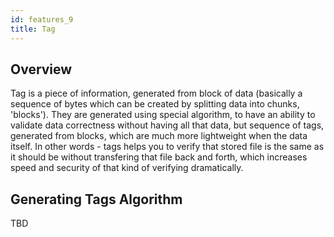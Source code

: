 ```yaml
---
id: features_9
title: Tag
---
```



## Overview

Tag is a piece of information, generated from block of data (basically a sequence of bytes which can be created by splitting data into chunks, 'blocks'). They are generated using special algorithm, to have an ability to validate data correctness without having all that data, but sequence of tags, generated from blocks, which are much more lightweight when the data itself. In other words - tags helps you to verify that stored file is the same as it should be without transfering that file back and forth, which increases speed and security of that kind of verifying dramatically.

## Generating Tags Algorithm

TBD

